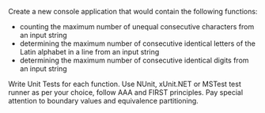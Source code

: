 Create a new console application that would contain the following functions:
 - counting the maximum number of unequal consecutive characters from an input string
 - determining the maximum number of consecutive identical letters of the Latin alphabet in a line from an input string
 - determining the maximum number of consecutive identical digits from an input string


Write Unit Tests for each function. Use NUnit, xUnit.NET or MSTest test runner as per your choice, follow AAA and FIRST principles. Pay special attention to boundary values and equivalence partitioning.
